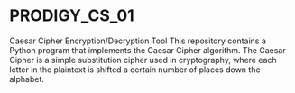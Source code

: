 # PRODIGY_CS_01
Caesar Cipher Encryption/Decryption Tool This repository contains a Python program that implements the Caesar Cipher algorithm. The Caesar Cipher is a simple substitution cipher used in cryptography, where each letter in the plaintext is shifted a certain number of places down the alphabet.
